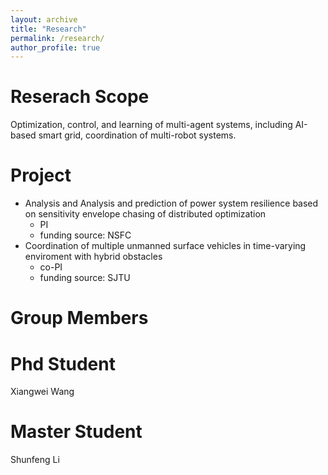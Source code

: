 ```yaml
---
layout: archive
title: "Research"
permalink: /research/
author_profile: true
---
```


Reserach Scope
======
Optimization, control, and learning of multi-agent systems, including AI-based smart grid, coordination of multi-robot systems.


Project
======
* Analysis and Analysis and prediction of power system resilience based on sensitivity envelope chasing of distributed optimization
  * PI
  * funding source: NSFC
* Coordination of multiple unmanned surface vehicles in time-varying enviroment with hybrid obstacles
  * co-PI
  * funding source: SJTU

Group Members
======
Phd Student
===
Xiangwei Wang

Master Student
===
Shunfeng Li
